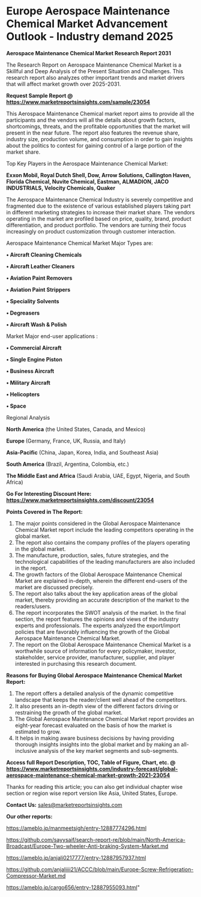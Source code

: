 # Europe Aerospace Maintenance Chemical Market Advancement Outlook - Industry demand 2025

<strong>Aerospace Maintenance Chemical Market Research Report 2031</strong>

The Research Report on Aerospace Maintenance Chemical Market is a Skillful and Deep Analysis of the Present Situation and Challenges. This research report also analyzes other important trends and market drivers that will affect market growth over 2025-2031.

<strong>Request Sample Report @ <a href=https://www.marketreportsinsights.com/sample/23054>https://www.marketreportsinsights.com/sample/23054</a></strong>

This Aerospace Maintenance Chemical market report aims to provide all the participants and the vendors will all the details about growth factors, shortcomings, threats, and the profitable opportunities that the market will present in the near future. The report also features the revenue share, industry size, production volume, and consumption in order to gain insights about the politics to contest for gaining control of a large portion of the market share.

Top Key Players in the Aerospace Maintenance Chemical Market:

<strong>Exxon Mobil, Royal Dutch Shell, Dow, Arrow Solutions, Callington Haven, Florida Chemical, Nuvite Chemical, Eastman, ALMADION, JACO INDUSTRIALS, Velocity Chemicals, Quaker</strong>

The Aerospace Maintenance Chemical Industry is severely competitive and fragmented due to the existence of various established players taking part in different marketing strategies to increase their market share. The vendors operating in the market are profiled based on price, quality, brand, product differentiation, and product portfolio. The vendors are turning their focus increasingly on product customization through customer interaction.

Aerospace Maintenance Chemical Market Major Types are:

<strong>• Aircraft Cleaning Chemicals

• Aircraft Leather Cleaners

• Aviation Paint Removers

• Aviation Paint Strippers

• Speciality Solvents

• Degreasers

• Aircraft Wash & Polish</strong>

Market Major end-user applications :

<strong>• Commercial Aircraft

• Single Engine Piston

• Business Aircraft

• Military Aircraft

• Helicopters

• Space</strong>

Regional Analysis

</u><strong><b>North America</b></strong> (the United States, Canada, and Mexico)

<strong><b>Europe </b></strong>(Germany, France, UK, Russia, and Italy)

<strong><b>Asia-Pacific</b></strong> (China, Japan, Korea, India, and Southeast Asia)

<strong><b>South America</b></strong> (Brazil, Argentina, Colombia, etc.)

<strong><b>The Middle East and Africa</b></strong> (Saudi Arabia, UAE, Egypt, Nigeria, and South Africa)

<strong>Go For Interesting Discount Here: <a href=https://www.marketreportsinsights.com/discount/23054>https://www.marketreportsinsights.com/discount/23054</a></strong>

<strong>Points Covered in The Report:</strong>
<ol>
  <li>The major points considered in the Global Aerospace Maintenance Chemical Market report include the leading competitors operating in the global market.</li>
  <li>The report also contains the company profiles of the players operating in the global market.</li>
  <li>The manufacture, production, sales, future strategies, and the technological capabilities of the leading manufacturers are also included in the report.</li>
  <li>The growth factors of the Global Aerospace Maintenance Chemical Market are explained in-depth, wherein the different end-users of the market are discussed precisely.</li>
  <li>The report also talks about the key application areas of the global market, thereby providing an accurate description of the market to the readers/users.</li>
  <li>The report incorporates the SWOT analysis of the market. In the final section, the report features the opinions and views of the industry experts and professionals. The experts analyzed the export/import policies that are favorably influencing the growth of the Global Aerospace Maintenance Chemical Market.</li>
  <li>The report on the Global Aerospace Maintenance Chemical Market is a worthwhile source of information for every policymaker, investor, stakeholder, service provider, manufacturer, supplier, and player interested in purchasing this research document.</li>
</ol>
<strong>Reasons for Buying Global Aerospace Maintenance Chemical Market Report:</strong>

<ol>
  <li>The report offers a detailed analysis of the dynamic competitive landscape that keeps the reader/client well ahead of the competitors.</li>
  <li>It also presents an in-depth view of the different factors driving or restraining the growth of the global market.</li>
  <li>The Global Aerospace Maintenance Chemical Market report provides an eight-year forecast evaluated on the basis of how the market is estimated to grow.</li>
  <li>It helps in making aware business decisions by having providing thorough insights insights into the global market and by making an all-inclusive analysis of the key market segments and sub-segments.</li>
</ol>
<strong>Access full Report Description, TOC, Table of Figure, Chart, etc. @ <a href=https://www.marketreportsinsights.com/industry-forecast/global-aerospace-maintenance-chemical-market-growth-2021-23054>https://www.marketreportsinsights.com/industry-forecast/global-aerospace-maintenance-chemical-market-growth-2021-23054</a></strong>


Thanks for reading this article; you can also get individual chapter wise section or region wise report version like Asia, United States, Europe.

<strong>Contact Us:</strong>
sales@marketreportsinsights.com

<strong>Our other reports:</strong>

<a href=https://ameblo.jp/manmeetsigh/entry-12887774296.html>https://ameblo.jp/manmeetsigh/entry-12887774296.html</a>

<a href=https://github.com/sayysaif/search-report-re/blob/main/North-America-Broadcast/Europe-Two-wheeler-Anti-braking-System-Market.md>https://github.com/sayysaif/search-report-re/blob/main/North-America-Broadcast/Europe-Two-wheeler-Anti-braking-System-Market.md</a>

<a href=https://ameblo.jp/anjali0217777/entry-12887957937.html>https://ameblo.jp/anjali0217777/entry-12887957937.html</a>

<a href=https://github.com/anjaliiii21/ACCC/blob/main/Europe-Screw-Refrigeration-Compressor-Market.md>https://github.com/anjaliiii21/ACCC/blob/main/Europe-Screw-Refrigeration-Compressor-Market.md</a>

<a href=https://ameblo.jp/cargo656/entry-12887955093.html>https://ameblo.jp/cargo656/entry-12887955093.html</a>"
